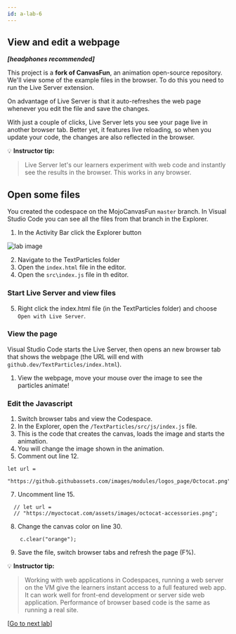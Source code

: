 ```yaml
---
id: a-lab-6
---
```

## View and edit a webpage

***[headphones recommended]***

This project is a **fork of CanvasFun**, an animation open-source repository.  We'll view some of the example files in the browser. To do this you need to run the Live Server extension.

On advantage of Live Server is that it auto-refreshes the web page whenever you edit the file and save the changes.

With just a couple of clicks, Live Server lets you see your page live in another browser tab. Better yet, it features live reloading, so when you update your code, the changes are also reflected in the browser.

💡 **Instructor tip:**

>Live Server let's our learners experiment with web code and instantly see the results in the browser. This works in any browser.

## Open some files

You created the codespace on the MojoCanvasFun `master` branch. In Visual Studio Code you can see all the files from that branch in the Explorer.

1. In the Activity Bar click the Explorer button
<img src='/assets/img/a-lab-10.png' alt="lab image" class="img-lab" >

2. Navigate to the TextParticles folder
3. Open the `index.html` file in the editor.
4. Open the `src\index.js` file in th editor.

### Start Live Server and view files

5. Right click the index.html file (in the TextParticles folder) and choose `Open with Live Server`.

### View the page

Visual Studio Code starts the Live Server, then opens an new browser tab that shows the webpage (the URL will end with `github.dev/TextParticles/index.html`).

1. View the webpage, move your mouse over the image to see the particles animate!


### Edit the Javascript
1. Switch browser tabs and view the Codespace.
2. In the Explorer, open the `/TextParticles/src/js/index.js` file.
3. This is the code that creates the canvas, loads the image and starts the animation.
4. You will change the image shown in the animation.
5. Comment out line 12.
   
```
let url =
    "https://github.githubassets.com/images/modules/logos_page/Octocat.png";
```

7. Uncomment line 15.

```
  // let url =
  // "https://myoctocat.com/assets/images/octocat-accessories.png";

```
8. Change the canvas color on line 30.

```
    c.clear("orange");
```

9. Save the file, switch browser tabs and refresh the page (F%).

💡 **Instructor tip:**

> Working with web applications in Codespaces, running a web server on the VM give the learners instant access to a full featured web app. It can work well for front-end development or server side web application. Performance of browser based code is the same as running a real site.


[<a href="/walt/lab-7.html">Go to next lab</a>]